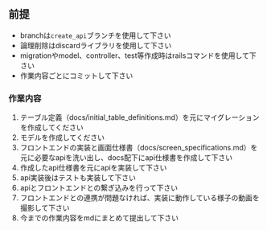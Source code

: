 

## 前提
- branchは`create_api`ブランチを使用して下さい
- 論理削除はdiscardライブラリを使用して下さい
- migrationやmodel、controller、test等作成時はrailsコマンドを使用して下さい
- 作業内容ごとにコミットして下さい

### 作業内容
1. テーブル定義（docs/initial_table_definitions.md）を元にマイグレーションを作成してください
2. モデルを作成してください
3. フロントエンドの実装と画面仕様書（docs/screen_specifications.md）を元に必要なapiを洗い出し、docs配下にapi仕様書を作成して下さい
4. 作成したapi仕様書を元にapiを実装して下さい
5. api実装後はテストも実装して下さい
6. apiとフロントエンドとの繋ぎ込みを行って下さい
7. フロントエンドとの連携が問題なければ、実装に動作している様子の動画を撮影して下さい
8. 今までの作業内容をmdにまとめて提出して下さい
